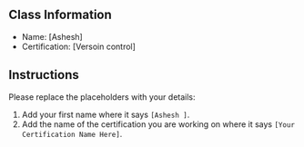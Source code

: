 ## Class Information
- Name: [Ashesh]  
- Certification: [Versoin control]  

## Instructions
Please replace the placeholders with your details:
1. Add your first name where it says `[Ashesh ]`.  
2. Add the name of the certification you are working on where it says `[Your Certification Name Here]`.  
